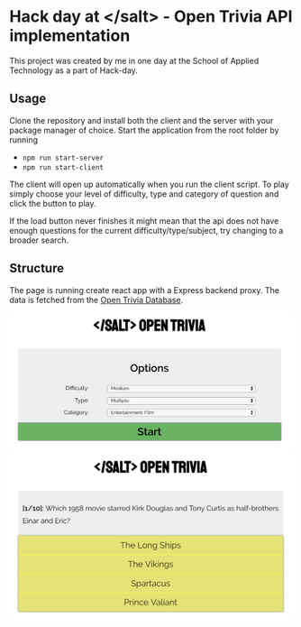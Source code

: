 # Hack day at &lt;/salt&gt; - Open Trivia API implementation

This project was created by me in one day at the School of Applied Technology as a part of Hack-day.

## Usage
 Clone the repository and install both the client and the server with your package manager of choice. Start the application from the root folder by running
* `npm run start-server`
* `npm run start-client`

The client will open up automatically when you run the client script. To play simply choose your level of difficulty, type and category of question and click the button to play.

If the load button never finishes it might mean that the api does not have enough questions for the current difficulty/type/subject, try changing to a broader search.

## Structure
The page is running create react app with a Express backend proxy. The data is fetched from the [Open Trivia Database](https://opentdb.com/).


![menu](menu.png)
![playing](while-playing.png)